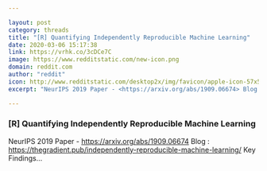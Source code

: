 ```yaml
---

layout: post
category: threads
title: "[R] Quantifying Independently Reproducible Machine Learning"
date: 2020-03-06 15:17:38
link: https://vrhk.co/3cDCe7C
image: https://www.redditstatic.com/new-icon.png
domain: reddit.com
author: "reddit"
icon: http://www.redditstatic.com/desktop2x/img/favicon/apple-icon-57x57.png
excerpt: "NeurIPS 2019 Paper - <https://arxiv.org/abs/1909.06674> Blog : <https://thegradient.pub/independently-reproducible-machine-learning/> Key Findings..."

---
```


### [R] Quantifying Independently Reproducible Machine Learning

NeurIPS 2019 Paper - <https://arxiv.org/abs/1909.06674> Blog : <https://thegradient.pub/independently-reproducible-machine-learning/> Key Findings...